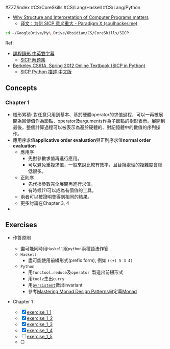 #ZZZ/index #CS/CoreSkills #CS/Lang/Haskell #CS/Lang/Python 

* [Why Structure and Interpretation of Computer Programs matters](https://people.eecs.berkeley.edu/~bh/sicp.html)
    * [译文：为何 SICP 意义重大 - Paradigm X (soulhacker.me)](https://soulhacker.me/posts/why-sicp-matters/)

``` zsh
cd ~/GoogleDrive/My\ Drive/Obsidian/CS/CoreSkills/SICP
```

Ref: 
* [課程錄影 中英雙字幕](https://youtube.com/playlist?list=PLkEwH_Z2WOlppy8oUfrGwFVlOuKyo3RO_)
    * [SICP 解题集](https://sicp.readthedocs.io/en/latest/)
* [Berkeley CS61A, Spring 2012 Online Textbook (SICP in Python)](https://inst.eecs.berkeley.edu//~cs61a/sp12/book/)
    * [SICP Python 描述 中文版](https://wizardforcel.gitbooks.io/sicp-py/content/)

## Concepts

### Chapter 1
* 樹形累積: 對任意只用到基本、基於硬體operator的求值過程，可以一再被展開為回傳值作為節點、operator及arguments作為子節點的樹形表示。展開到最後，整個計算過程可以被表示為基於硬體的、對記憶體中的數值的序列操作。
* 應用序求值**applicative order evaluation**與正則序求值**normal order evaluation**
    * 應用序
        * 先對參數求值再進行應用。
        * 可以避免重複求值，一般來說比較有效率，且替換處理的複雜度會降低很多。
    * 正則序
        * 先代換參數完全展開再進行求值。
        * 有時候(?)可以成為有價值的工具。
    * 兩者可以被證明會得到相同的結果。
    * 更多討論在Chapter 3, 4
* 

## Exercises

* 作答原則
    * 盡可能同時用`Haskell`跟`python`兩種語法作答
    * `Haskell`
        *  盡可能使用前綴形式(prefix form), 例如 `((+) 5 3 4)`
    * `Python`
        * 用`functool.reduce`及`operator `製造出前綴形式
        * 用`toolz`生出`curry`
        * 用[`pyrsistent`](https://pyrsistent.readthedocs.io/en/master/)做出invariant
        * 參考[Mastering Monad Design Patterns](https://dev.to/hamzzak/mastering-monad-design-patterns-simplify-your-python-code-and-boost-efficiency-kal)自定義[Monad](https://en.wikipedia.org/wiki/Monad_(functional_programming))

* Chapter 1
    * [x] [exercise_1_1](exercise/exercise_1_1.md)
    * [x] [exercise_1_2](exercise/exercise_1_2.md)
    * [x] [exercise_1_3](exercise/exercise_1_3.md)
    * [x] [exercise_1_4](exercise/exercise_1_4.md)
    * [ ] [exercise_1_5](exercise/exercise_1_5.md)
    * [ ] 